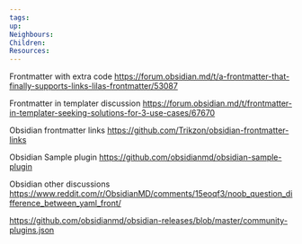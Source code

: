 ```yaml
---
tags: 
up: 
Neighbours: 
Children: 
Resources:
---
```



Frontmatter with extra code
https://forum.obsidian.md/t/a-frontmatter-that-finally-supports-links-lilas-frontmatter/53087


Frontmatter in templater discussion
https://forum.obsidian.md/t/frontmatter-in-templater-seeking-solutions-for-3-use-cases/67670


Obsidian frontmatter links
https://github.com/Trikzon/obsidian-frontmatter-links

Obsidian Sample plugin
https://github.com/obsidianmd/obsidian-sample-plugin



Obsidian other discussions
https://www.reddit.com/r/ObsidianMD/comments/15eoqf3/noob_question_difference_between_yaml_front/

https://github.com/obsidianmd/obsidian-releases/blob/master/community-plugins.json



















